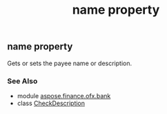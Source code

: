 ﻿---
title: name property
second_title: Aspose.Finance for Python via .NET API References
description: 
type: docs
weight: 40
url: /python-net/aspose.finance.ofx.bank/checkdescription/name/
is_root: false
---

## name property


Gets or sets the payee name or description.

### See Also
* module [aspose.finance.ofx.bank](../../)
* class [CheckDescription](/finance/python-net/aspose.finance.ofx.bank/checkdescription)
